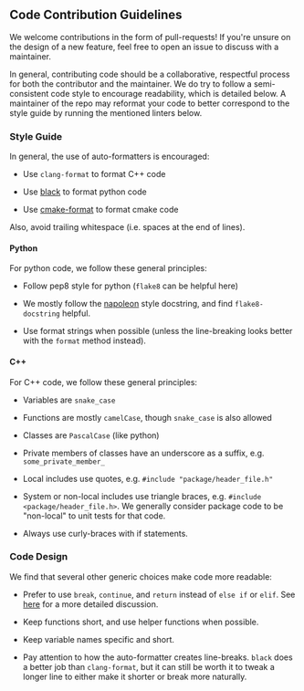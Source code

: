 ## Code Contribution Guidelines

We welcome contributions in the form of pull-requests! If you're unsure on the design of a new feature, feel free to open an issue to discuss with a maintainer.

In general, contributing code should be a collaborative, respectful process for both the contributor and the maintainer.
We do try to follow a semi-consistent code style to encourage readability, which is detailed below.
A maintainer of the repo may reformat your code to better correspond to the style guide by running the mentioned linters below.

### Style Guide

In general, the use of auto-formatters is encouraged:

- Use `clang-format` to format C++ code

- Use [black](https://github.com/psf/black) to format python code

- Use [cmake-format](https://github.com/cheshirekow/cmake_format) to format cmake code

Also, avoid trailing whitespace (i.e. spaces at the end of lines).

#### Python

For python code, we follow these general principles:

- Follow pep8 style for python (`flake8` can be helpful here)

- We mostly follow the [napoleon](https://sphinxcontrib-napoleon.readthedocs.io/en/latest/) style docstring, and find `flake8-docstring` helpful.

- Use format strings when possible (unless the line-breaking looks better with the `format` method instead).

#### C++

For C++ code, we follow these general principles:

- Variables are `snake_case`

- Functions are mostly `camelCase`, though `snake_case` is also allowed

- Classes are `PascalCase` (like python)

- Private members of classes have an underscore as a suffix, e.g. `some_private_member_`

- Local includes use quotes, e.g. `#include "package/header_file.h"`

- System or non-local includes use triangle braces, e.g. `#include <package/header_file.h>`. We generally consider package code to be "non-local" to unit tests for that code.

- Always use curly-braces with if statements.

### Code Design

We find that several other generic choices make code more readable:

- Prefer to use `break`, `continue`, and `return` instead of `else if` or `elif`. See [here](https://llvm.org/docs/CodingStandards.html#use-early-exits-and-continue-to-simplify-code) for a more detailed discussion.

- Keep functions short, and use helper functions when possible.

- Keep variable names specific and short.

- Pay attention to how the auto-formatter creates line-breaks. `black` does a better job than `clang-format`, but it can still be worth it to tweak a longer line to either make it shorter or break more naturally.
